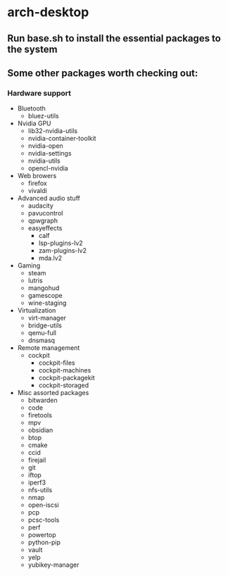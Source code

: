 # arch-desktop

## Run base.sh to install the essential packages to the system

## Some other packages worth checking out:

### Hardware support
- Bluetooth
  - bluez-utils
- Nvidia GPU
  - lib32-nvidia-utils
  - nvidia-container-toolkit
  - nvidia-open
  - nvidia-settings
  - nvidia-utils
  - opencl-nvidia
- Web browers
  - firefox
  - vivaldi
- Advanced audio stuff
  - audacity
  - pavucontrol
  - qpwgraph
  - easyeffects
    - calf
    - lsp-plugins-lv2
    - zam-plugins-lv2
    - mda.lv2
- Gaming
  - steam
  - lutris
  - mangohud
  - gamescope
  - wine-staging
- Virtualization
  - virt-manager
  - bridge-utils
  - qemu-full
  - dnsmasq
- Remote management
  - cockpit
    - cockpit-files
    - cockpit-machines
    - cockpit-packagekit
    - cockpit-storaged
- Misc assorted packages
    - bitwarden
    - code
    - firetools
    - mpv
    - obsidian
    - btop
    - cmake
    - ccid
    - firejail
    - git
    - iftop
    - iperf3
    - nfs-utils
    - nmap
    - open-iscsi
    - pcp
    - pcsc-tools
    - perf
    - powertop
    - python-pip
    - vault
    - yelp
    - yubikey-manager
